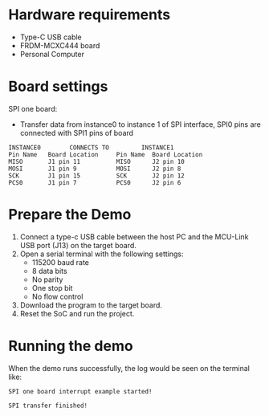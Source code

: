 Hardware requirements
===================
- Type-C USB cable
- FRDM-MCXC444 board
- Personal Computer

Board settings
============
SPI one board:
  + Transfer data from instance0 to instance 1 of SPI interface, SPI0 pins are connected with
    SPI1 pins of board
~~~~~~~~~~~~~~~~~~~~~~~~~~~~~~~~~~~~~~~~~~~~~~~~~~~~~~
INSTANCE0        CONNECTS TO         INSTANCE1
Pin Name   Board Location     Pin Name  Board Location
MISO       J1 pin 11          MISO      J2 pin 10
MOSI       J1 pin 9           MOSI      J2 pin 8
SCK        J1 pin 15          SCK       J2 pin 12
PCS0       J1 pin 7           PCS0      J2 pin 6
~~~~~~~~~~~~~~~~~~~~~~~~~~~~~~~~~~~~~~~~~~~~~~~~~~~~~~
Prepare the Demo
===============
1.  Connect a type-c USB cable between the host PC and the MCU-Link USB port (J13) on the target board.
2.  Open a serial terminal with the following settings:
    - 115200 baud rate
    - 8 data bits
    - No parity
    - One stop bit
    - No flow control
3.  Download the program to the target board.
4.  Reset the SoC and run the project.

Running the demo
===============
When the demo runs successfully, the log would be seen on the terminal like:

~~~~~~~~~~~~~~~~~~~~~~~~~~~~~~~~~~~~~~~
SPI one board interrupt example started!

SPI transfer finished!
~~~~~~~~~~~~~~~~~~~~~~~~~~~~~~~~~~~~~~~
